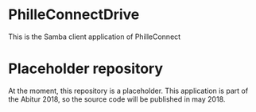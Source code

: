 # PhilleConnectDrive
This is the Samba client application of PhilleConnect

# Placeholder repository
At the moment, this repository is a placeholder. This application is part of the Abitur 2018, so the source code will be published in may 2018.
